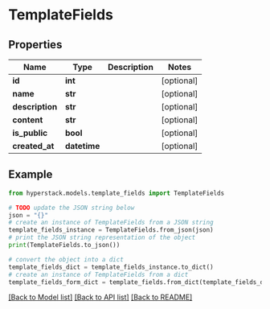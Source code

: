 # TemplateFields


## Properties

Name | Type | Description | Notes
------------ | ------------- | ------------- | -------------
**id** | **int** |  | [optional] 
**name** | **str** |  | [optional] 
**description** | **str** |  | [optional] 
**content** | **str** |  | [optional] 
**is_public** | **bool** |  | [optional] 
**created_at** | **datetime** |  | [optional] 

## Example

```python
from hyperstack.models.template_fields import TemplateFields

# TODO update the JSON string below
json = "{}"
# create an instance of TemplateFields from a JSON string
template_fields_instance = TemplateFields.from_json(json)
# print the JSON string representation of the object
print(TemplateFields.to_json())

# convert the object into a dict
template_fields_dict = template_fields_instance.to_dict()
# create an instance of TemplateFields from a dict
template_fields_form_dict = template_fields.from_dict(template_fields_dict)
```
[[Back to Model list]](../README.md#documentation-for-models) [[Back to API list]](../README.md#documentation-for-api-endpoints) [[Back to README]](../README.md)


